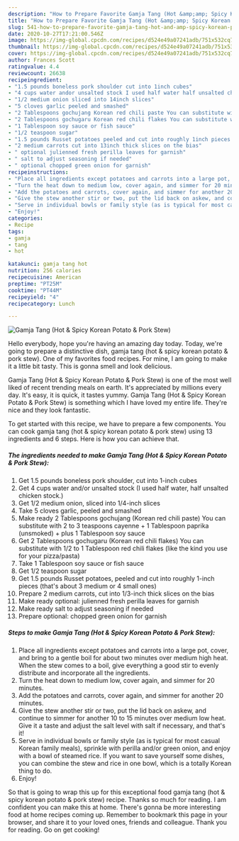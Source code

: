 ```yaml
---
description: "How to Prepare Favorite Gamja Tang (Hot &amp;amp; Spicy Korean Potato &amp;amp; Pork Stew)"
title: "How to Prepare Favorite Gamja Tang (Hot &amp;amp; Spicy Korean Potato &amp;amp; Pork Stew)"
slug: 541-how-to-prepare-favorite-gamja-tang-hot-and-amp-spicy-korean-potato-and-amp-pork-stew
date: 2020-10-27T17:21:00.546Z
image: https://img-global.cpcdn.com/recipes/d524e49a07241adb/751x532cq70/gamja-tang-hot-spicy-korean-potato-pork-stew-recipe-main-photo.jpg
thumbnail: https://img-global.cpcdn.com/recipes/d524e49a07241adb/751x532cq70/gamja-tang-hot-spicy-korean-potato-pork-stew-recipe-main-photo.jpg
cover: https://img-global.cpcdn.com/recipes/d524e49a07241adb/751x532cq70/gamja-tang-hot-spicy-korean-potato-pork-stew-recipe-main-photo.jpg
author: Frances Scott
ratingvalue: 4.4
reviewcount: 26638
recipeingredient:
- "1.5 pounds boneless pork shoulder cut into 1inch cubes"
- "4 cups water andor unsalted stock I used half water half unsalted chicken stock"
- "1/2 medium onion sliced into 14inch slices"
- "5 cloves garlic peeled and smashed"
- "2 Tablespoons gochujang Korean red chili paste You can substitute with 2 to 3 teaspoons cayenne  1 Tablespoon paprika unsmoked  plus 1 Tablespoon soy sauce"
- "2 Tablespoons gochugaru Korean red chili flakes You can substitute with 12 to 1 Tablespoon red chili flakes like the kind you use for your pizzapasta"
- "1 Tablespoon soy sauce or fish sauce"
- "1/2 teaspoon sugar"
- "1.5 pounds Russet potatoes peeled and cut into roughly 1inch pieces thats about 3 medium or 4 small ones"
- "2 medium carrots cut into 13inch thick slices on the bias"
- " optional julienned fresh perilla leaves for garnish"
- " salt to adjust seasoning if needed"
- " optional chopped green onion for garnish"
recipeinstructions:
- "Place all ingredients except potatoes and carrots into a large pot, cover, and bring to a gentle boil for about two minutes over medium high heat. When the stew comes to a boil, give everything a good stir to evenly distribute and incorporate all the ingredients."
- "Turn the heat down to medium low, cover again, and simmer for 20 minutes."
- "Add the potatoes and carrots, cover again, and simmer for another 20 minutes."
- "Give the stew another stir or two, put the lid back on askew, and continue to simmer for another 10 to 15 minutes over medium low heat. Give it a taste and adjust the salt level with salt if necessary, and that&#39;s it!"
- "Serve in individual bowls or family style (as is typical for most casual Korean family meals), sprinkle with perilla and/or green onion, and enjoy with a bowl of steamed rice. If you want to save yourself some dishes, you can combine the stew and rice in one bowl, which is a totally Korean thing to do."
- "Enjoy!"
categories:
- Recipe
tags:
- gamja
- tang
- hot

katakunci: gamja tang hot 
nutrition: 256 calories
recipecuisine: American
preptime: "PT25M"
cooktime: "PT44M"
recipeyield: "4"
recipecategory: Lunch

---
```



![Gamja Tang (Hot &amp; Spicy Korean Potato &amp; Pork Stew)](https://img-global.cpcdn.com/recipes/d524e49a07241adb/751x532cq70/gamja-tang-hot-spicy-korean-potato-pork-stew-recipe-main-photo.jpg)

Hello everybody, hope you're having an amazing day today. Today, we're going to prepare a distinctive dish, gamja tang (hot &amp; spicy korean potato &amp; pork stew). One of my favorites food recipes. For mine, I am going to make it a little bit tasty. This is gonna smell and look delicious.

Gamja Tang (Hot &amp; Spicy Korean Potato &amp; Pork Stew) is one of the most well liked of recent trending meals on earth. It's appreciated by millions every day. It's easy, it is quick, it tastes yummy. Gamja Tang (Hot &amp; Spicy Korean Potato &amp; Pork Stew) is something which I have loved my entire life. They're nice and they look fantastic.




To get started with this recipe, we have to prepare a few components. You can cook gamja tang (hot &amp; spicy korean potato &amp; pork stew) using 13 ingredients and 6 steps. Here is how you can achieve that.

<!--inarticleads1-->

##### The ingredients needed to make Gamja Tang (Hot &amp; Spicy Korean Potato &amp; Pork Stew):

1. Get 1.5 pounds boneless pork shoulder, cut into 1-inch cubes
1. Get 4 cups water and/or unsalted stock (I used half water, half unsalted chicken stock.)
1. Get 1/2 medium onion, sliced into 1/4-inch slices
1. Take 5 cloves garlic, peeled and smashed
1. Make ready 2 Tablespoons gochujang (Korean red chili paste) You can substitute with 2 to 3 teaspoons cayenne + 1 Tablespoon paprika (unsmoked) + plus 1 Tablespoon soy sauce
1. Get 2 Tablespoons gochugaru (Korean red chili flakes) You can substitute with 1/2 to 1 Tablespoon red chili flakes (like the kind you use for your pizza/pasta)
1. Take 1 Tablespoon soy sauce or fish sauce
1. Get 1/2 teaspoon sugar
1. Get 1.5 pounds Russet potatoes, peeled and cut into roughly 1-inch pieces (that&#39;s about 3 medium or 4 small ones)
1. Prepare 2 medium carrots, cut into 1/3-inch thick slices on the bias
1. Make ready  optional: julienned fresh perilla leaves for garnish
1. Make ready  salt to adjust seasoning if needed
1. Prepare  optional: chopped green onion for garnish




<!--inarticleads2-->

##### Steps to make Gamja Tang (Hot &amp; Spicy Korean Potato &amp; Pork Stew):

1. Place all ingredients except potatoes and carrots into a large pot, cover, and bring to a gentle boil for about two minutes over medium high heat. When the stew comes to a boil, give everything a good stir to evenly distribute and incorporate all the ingredients.
1. Turn the heat down to medium low, cover again, and simmer for 20 minutes.
1. Add the potatoes and carrots, cover again, and simmer for another 20 minutes.
1. Give the stew another stir or two, put the lid back on askew, and continue to simmer for another 10 to 15 minutes over medium low heat. Give it a taste and adjust the salt level with salt if necessary, and that&#39;s it!
1. Serve in individual bowls or family style (as is typical for most casual Korean family meals), sprinkle with perilla and/or green onion, and enjoy with a bowl of steamed rice. If you want to save yourself some dishes, you can combine the stew and rice in one bowl, which is a totally Korean thing to do.
1. Enjoy!




So that is going to wrap this up for this exceptional food gamja tang (hot &amp; spicy korean potato &amp; pork stew) recipe. Thanks so much for reading. I am confident you can make this at home. There's gonna be more interesting food at home recipes coming up. Remember to bookmark this page in your browser, and share it to your loved ones, friends and colleague. Thank you for reading. Go on get cooking!
